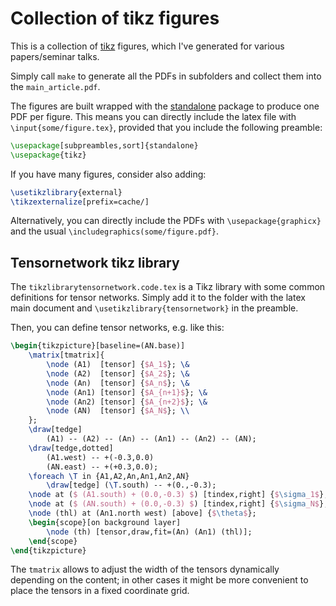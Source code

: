 # Collection of tikz figures

This is a collection of [tikz](https://www.ctan.org/pkg/pgf) figures, which I've generated for various papers/seminar talks.

Simply call `make` to generate all the PDFs in subfolders and collect them into the `main_article.pdf`.

The figures are built wrapped with the [standalone](https://www.ctan.org/pkg/standalone) package to produce one PDF per figure.
This means you can directly include the latex file with ``\input{some/figure.tex}``, provided that you include the following preamble:
```latex
\usepackage[subpreambles,sort]{standalone}
\usepackage{tikz}
```
If you have many figures, consider also adding:
```latex
\usetikzlibrary{external}
\tikzexternalize[prefix=cache/]
```

Alternatively, you can directly include the PDFs with `\usepackage{graphicx}` and the usual `\includegraphics(some/figure.pdf}`.


## Tensornetwork tikz library

The `tikzlibrarytensornetwork.code.tex` is a Tikz library with some common definitions for tensor networks.
Simply add it to the folder with the latex main document and `\usetikzlibrary{tensornetwork}` in the preamble.

Then, you can define tensor networks, e.g. like this:

```latex
\begin{tikzpicture}[baseline=(AN.base)]
    \matrix[tmatrix]{
        \node (A1)  [tensor] {$A_1$}; \&
        \node (A2)  [tensor] {$A_2$}; \&
        \node (An)  [tensor] {$A_n$}; \&
        \node (An1) [tensor] {$A_{n+1}$}; \&
        \node (An2) [tensor] {$A_{n+2}$}; \&
        \node (AN)  [tensor] {$A_N$}; \\
    };
    \draw[tedge] 
        (A1) -- (A2) -- (An) -- (An1) -- (An2) -- (AN);
    \draw[tedge,dotted] 
        (A1.west) -- +(-0.3,0.0)
        (AN.east) -- +(+0.3,0.0);
    \foreach \T in {A1,A2,An,An1,An2,AN} 
        \draw[tedge] (\T.south) -- +(0.,-0.3);
    \node at ($ (A1.south) + (0.0,-0.3) $) [tindex,right] {$\sigma_1$};
    \node at ($ (AN.south) + (0.0,-0.3) $) [tindex,right] {$\sigma_N$};
    \node (thl) at (An1.north west) [above] {$\theta$};
    \begin{scope}[on background layer]
        \node (th) [tensor,draw,fit=(An) (An1) (thl)];
    \end{scope}
\end{tikzpicture} 
```

The `tmatrix` allows to adjust the width of the tensors dynamically depending on the content;
in other cases it might be more convenient to place the tensors in a fixed coordinate grid.






